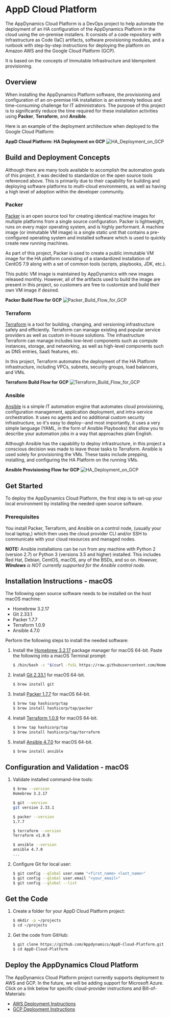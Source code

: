 # AppD Cloud Platform

The AppDynamics Cloud Platform is a DevOps project to help automate the deployment of an HA configuration
of the AppDynamics Platform in the cloud using the on-premise installers. It consists of a code repository
with Infrastructure as Code (IaC) artifacts, software provisioning modules, and a runbook with step-by-step
instructions for deploying the platform on Amazon AWS and the Google Cloud Platform (GCP).

It is based on the concepts of Immutable Infrastructure and Idempotent provisioning.

## Overview

When installing the AppDynamics Platform software, the provisioning and configuration of an on-premise HA
installation is an extremely tedious and time-consuming challenge for IT administrators. The purpose of this
project is to significantly reduce the time required for these installation activities using __Packer__,
__Terraform__, and __Ansible__.

Here is an example of the deployment architecture when deployed to the Google Cloud Platform:  

__AppD Cloud Platform: HA Deployment on GCP__
![HA_Deployment_on_GCP](./docs/images/AppD-Cloud-Platform-HA-Deployment-on-GCP.png)

## Build and Deployment Concepts

Although there are many tools available to accomplish the automation goals of this project, it was decided
to standardize on the open source tools referenced above. This is primarily due to their capability for
building and deploying software platforms to multi-cloud environments, as well as having a high level of
adoption within the developer community.

### Packer

[Packer](https://packer.io/) is an open source tool for creating identical machine images for multiple platforms
from a single source configuration. Packer is lightweight, runs on every major operating system, and is highly
performant. A machine image (or immutable VM image) is a single static unit that contains a pre-configured
operating system and installed software which is used to quickly create new running machines.  

As part of this project, Packer is used to create a public immutable VM image for the HA platform consisting of
a standardized installation of CentOS 7.9 along with a set of common tools (scripts, playbooks, JDK, etc.).  

This public VM image is maintained by AppDynamics with new images released monthly. However, all of the artifacts
used to build the image are present in this project, so customers are free to customize and build their own VM
image if desired.  

__Packer Build Flow for GCP__
![Packer_Build_Flow_for_GCP](./docs/images/AppD-Cloud-Platform-Packer-Build-Flow-for-GCP.png)

### Terraform

[Terraform](https://terraform.io/) is a tool for building, changing, and versioning infrastructure safely and
efficiently. Terraform can manage existing and popular service providers as well as custom in-house solutions.
The infrastructure Terraform can manage includes low-level components such as compute instances, storage, and
networking, as well as high-level components such as DNS entries, SaaS features, etc.  

In this project, Terraform automates the deployment of the HA Platform infrastructure, including VPCs, subnets,
security groups, load balancers, and VMs.  

__Terraform Build Flow for GCP__
![Terraform_Build_Flow_for_GCP](./docs/images/AppD-Cloud-Platform-Terraform-Build-Flow-for-GCP.png)

### Ansible

[Ansible](https://ansible.com/) is a simple IT automation engine that automates cloud provisioning, configuration
management, application deployment, and intra-service orchestration. It uses no agents and no additional custom
security infrastructure, so it's easy to deploy--and most importantly, it uses a very simple language (YAML, in
the form of Ansible Playbooks) that allow you to describe your automation jobs in a way that approaches plain
English.  

Although Ansible has the capability to deploy infrastructure, in this project a conscious decision was made to
leave those tasks to Terraform. Ansible is used solely for provisioning the VMs. These tasks include prepping,
installing, and configuring the HA Platform on the running VMs.  

__Ansible Provisioning Flow for GCP__
![HA_Deployment_on_GCP](./docs/images/AppD-Cloud-Platform-Ansible-Provisioning-Flow-for-GCP.png)

## Get Started

To deploy the AppDynamics Cloud Platform, the first step is to set-up your local environment by installing the
needed open source software.

### Prerequisites
You install Packer, Terraform, and Ansible on a control node, (usually your local laptop,) which then uses the
cloud provider CLI and/or SSH to communicate with your cloud resources and managed nodes.  

__NOTE:__ Ansible installations can be run from any machine with Python 2 (version 2.7) or Python 3
(versions 3.5 and higher) installed. This includes Red Hat, Debian, CentOS, macOS, any of the BSDs, and
so on. *However, __Windows__ is NOT currently supported for the Ansible control node.*

## Installation Instructions - macOS

The following open source software needs to be installed on the host macOS machine:

-	Homebrew 3.2.17
-	Git 2.33.1
-	Packer 1.7.7
-	Terraform 1.0.9
-	Ansible 4.7.0

Perform the following steps to install the needed software:

1.	Install the [Homebrew 3.2.17](https://brew.sh/) package manager for macOS 64-bit. Paste the following into a macOS Terminal prompt:  
    ```bash
    $ /bin/bash -c "$(curl -fsSL https://raw.githubusercontent.com/Homebrew/install/master/install.sh)"
    ```

2.	Install [Git 2.33.1](https://git-scm.com/downloads) for macOS 64-bit.  
    ```bash
    $ brew install git
    ```

3.	Install [Packer 1.7.7](https://www.packer.io/downloads.html) for macOS 64-bit.  
    ```bash
    $ brew tap hashicorp/tap
    $ brew install hashicorp/tap/packer
    ```

4.	Install [Terraform 1.0.9](https://www.terraform.io/downloads.html) for macOS 64-bit.  
    ```bash
    $ brew tap hashicorp/tap
    $ brew install hashicorp/tap/terraform
    ```

5.	Install [Ansible 4.7.0](https://ansible.com/) for macOS 64-bit.  
    ```bash
    $ brew install ansible
    ```

## Configuration and Validation - macOS

1.	Validate installed command-line tools:

    ```bash
    $ brew --version
    Homebrew 3.2.17

    $ git --version
    git version 2.33.1

    $ packer --version
    1.7.7

    $ terraform --version
    Terraform v1.0.9

    $ ansible --version
    ansible 4.7.0
    ...
    ```

2.	Configure Git for local user:

    ```bash
    $ git config --global user.name "<first_name> <last_name>"
    $ git config --global user.email "<your_email>"
    $ git config --global --list
    ```

## Get the Code

1.	Create a folder for your AppD Cloud Platform project:

    ```bash
    $ mkdir -p ~/projects
    $ cd ~/projects
    ```

2.	Get the code from GitHub:

    ```bash
    $ git clone https://github.com/Appdynamics/AppD-Cloud-Platform.git
    $ cd AppD-Cloud-Platform
    ```

## Deploy the AppDynamics Cloud Platform

The AppDynamics Cloud Platform project currently supports deployment to AWS and GCP. In the future, we will
be adding support for Microsoft Azure. Click on a link below for specific cloud-provider instructions and
Bill-of-Materials:

-	[AWS Deployment Instructions](./docs/AWS_DEPLOYMENT_INSTRUCTIONS.md)
-	[GCP Deployment Instructions](./docs/GCP_DEPLOYMENT_INSTRUCTIONS.md)
